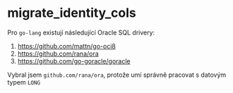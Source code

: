 # migrate_identity_cols

Pro `go-lang` existují následující Oracle SQL drivery:

  1. https://github.com/mattn/go-oci8
  1. https://github.com/rana/ora
  1. https://github.com/go-goracle/goracle

Vybral jsem `github.com/rana/ora`, protože umí správně pracovat s datovým typem `LONG`

